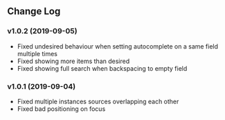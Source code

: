 ## Change Log

### v1.0.2 (2019-09-05)
- Fixed undesired behaviour when setting autocomplete on a same field multiple times
- Fixed showing more items than desired
- Fixed showing full search when backspacing to empty field

### v1.0.1 (2019-09-04)
- Fixed multiple instances sources overlapping each other
- Fixed bad positioning on focus
